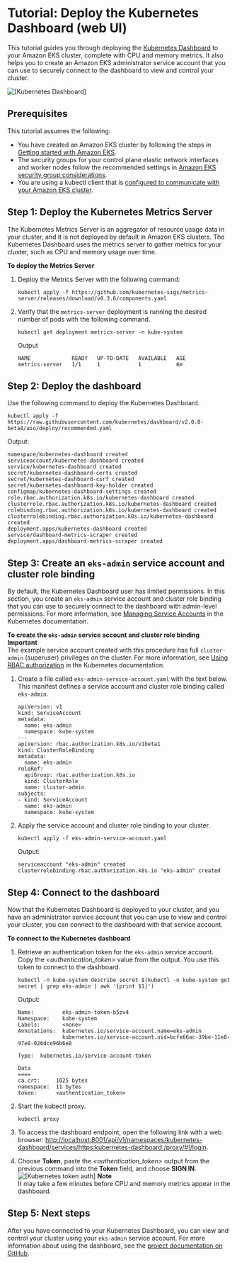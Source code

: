 # Tutorial: Deploy the Kubernetes Dashboard \(web UI\)<a name="dashboard-tutorial"></a>

This tutorial guides you through deploying the [Kubernetes Dashboard](https://github.com/kubernetes/dashboard) to your Amazon EKS cluster, complete with CPU and memory metrics\. It also helps you to create an Amazon EKS administrator service account that you can use to securely connect to the dashboard to view and control your cluster\.

![\[Kubernetes Dashboard\]](http://docs.aws.amazon.com/eks/latest/userguide/images/kubernetes-dashboard.png)

## Prerequisites<a name="dashboard-prereqs"></a>

This tutorial assumes the following:
+ You have created an Amazon EKS cluster by following the steps in [Getting started with Amazon EKS](getting-started.md)\.
+ The security groups for your control plane elastic network interfaces and worker nodes follow the recommended settings in [Amazon EKS security group considerations](sec-group-reqs.md)\.
+ You are using a kubectl client that is [configured to communicate with your Amazon EKS cluster](getting-started-console.md#eks-configure-kubectl)\.

## Step 1: Deploy the Kubernetes Metrics Server<a name="dashboard-metrics-server"></a>

The Kubernetes Metrics Server is an aggregator of resource usage data in your cluster, and it is not deployed by default in Amazon EKS clusters\. The Kubernetes Dashboard uses the metrics server to gather metrics for your cluster, such as CPU and memory usage over time\.

**To deploy the Metrics Server**

1. Deploy the Metrics Server with the following command:

   ```
   kubectl apply -f https://github.com/kubernetes-sigs/metrics-server/releases/download/v0.3.6/components.yaml
   ```

1. Verify that the `metrics-server` deployment is running the desired number of pods with the following command\.

   ```
   kubectl get deployment metrics-server -n kube-system
   ```

   Output

   ```
   NAME             READY   UP-TO-DATE   AVAILABLE   AGE
   metrics-server   1/1     1            1           6m
   ```

## Step 2: Deploy the dashboard<a name="deploy-dashboard"></a>

Use the following command to deploy the Kubernetes Dashboard\.

```
kubectl apply -f https://raw.githubusercontent.com/kubernetes/dashboard/v2.0.0-beta8/aio/deploy/recommended.yaml
```

Output:

```
namespace/kubernetes-dashboard created
serviceaccount/kubernetes-dashboard created
service/kubernetes-dashboard created
secret/kubernetes-dashboard-certs created
secret/kubernetes-dashboard-csrf created
secret/kubernetes-dashboard-key-holder created
configmap/kubernetes-dashboard-settings created
role.rbac.authorization.k8s.io/kubernetes-dashboard created
clusterrole.rbac.authorization.k8s.io/kubernetes-dashboard created
rolebinding.rbac.authorization.k8s.io/kubernetes-dashboard created
clusterrolebinding.rbac.authorization.k8s.io/kubernetes-dashboard created
deployment.apps/kubernetes-dashboard created
service/dashboard-metrics-scraper created
deployment.apps/dashboard-metrics-scraper created
```

## Step 3: Create an `eks-admin` service account and cluster role binding<a name="eks-admin-service-account"></a>

By default, the Kubernetes Dashboard user has limited permissions\. In this section, you create an `eks-admin` service account and cluster role binding that you can use to securely connect to the dashboard with admin\-level permissions\. For more information, see [Managing Service Accounts](https://kubernetes.io/docs/admin/service-accounts-admin/) in the Kubernetes documentation\.

**To create the `eks-admin` service account and cluster role binding**
**Important**  
The example service account created with this procedure has full `cluster-admin` \(superuser\) privileges on the cluster\. For more information, see [Using RBAC authorization](https://kubernetes.io/docs/admin/authorization/rbac/) in the Kubernetes documentation\.

1. Create a file called `eks-admin-service-account.yaml` with the text below\. This manifest defines a service account and cluster role binding called `eks-admin`\.

   ```
   apiVersion: v1
   kind: ServiceAccount
   metadata:
     name: eks-admin
     namespace: kube-system
   ---
   apiVersion: rbac.authorization.k8s.io/v1beta1
   kind: ClusterRoleBinding
   metadata:
     name: eks-admin
   roleRef:
     apiGroup: rbac.authorization.k8s.io
     kind: ClusterRole
     name: cluster-admin
   subjects:
   - kind: ServiceAccount
     name: eks-admin
     namespace: kube-system
   ```

1. Apply the service account and cluster role binding to your cluster\.

   ```
   kubectl apply -f eks-admin-service-account.yaml
   ```

   Output:

   ```
   serviceaccount "eks-admin" created
   clusterrolebinding.rbac.authorization.k8s.io "eks-admin" created
   ```

## Step 4: Connect to the dashboard<a name="view-dashboard"></a>

Now that the Kubernetes Dashboard is deployed to your cluster, and you have an administrator service account that you can use to view and control your cluster, you can connect to the dashboard with that service account\.

**To connect to the Kubernetes dashboard**

1. Retrieve an authentication token for the `eks-admin` service account\. Copy the *<authentication\_token>* value from the output\. You use this token to connect to the dashboard\.

   ```
   kubectl -n kube-system describe secret $(kubectl -n kube-system get secret | grep eks-admin | awk '{print $1}')
   ```

   Output:

   ```
   Name:         eks-admin-token-b5zv4
   Namespace:    kube-system
   Labels:       <none>
   Annotations:  kubernetes.io/service-account.name=eks-admin
                 kubernetes.io/service-account.uid=bcfe66ac-39be-11e8-97e8-026dce96b6e8
   
   Type:  kubernetes.io/service-account-token
   
   Data
   ====
   ca.crt:     1025 bytes
   namespace:  11 bytes
   token:      <authentication_token>
   ```

1. Start the kubectl proxy\.

   ```
   kubectl proxy
   ```

1. To access the dashboard endpoint, open the following link with a web browser: [http://localhost:8001/api/v1/namespaces/kubernetes\-dashboard/services/https:kubernetes\-dashboard:/proxy/\#\!/login](http://localhost:8001/api/v1/namespaces/kubernetes-dashboard/services/https:kubernetes-dashboard:/proxy/#!/login)\.

1. Choose **Token**, paste the *<authentication\_token>* output from the previous command into the **Token** field, and choose **SIGN IN**\.  
![\[Kubernetes token auth\]](http://docs.aws.amazon.com/eks/latest/userguide/images/dashboard-token-auth.png)
**Note**  
It may take a few minutes before CPU and memory metrics appear in the dashboard\.

## Step 5: Next steps<a name="dashboard-next-steps"></a>

After you have connected to your Kubernetes Dashboard, you can view and control your cluster using your `eks-admin` service account\. For more information about using the dashboard, see the [project documentation on GitHub](https://github.com/kubernetes/dashboard)\.